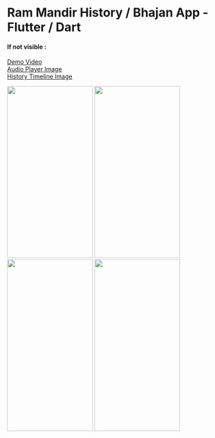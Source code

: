 
# Ram Mandir History / Bhajan App - Flutter / Dart

#### If not visible :
[Demo Video](https://drive.google.com/file/d/1dc7xcIWAYwvSLeGTKRO161qNtZ8YHos9/view?usp=sharing)
<br>
[Audio Player Image](https://drive.google.com/file/d/1F5e6D0wRrYlBUwnQxid4T__Wnk-uta89/view?usp=drive_link)
<br>
[History Timeline Image](https://drive.google.com/file/d/1lvXKLoUrX8OpbHg0VND72Ugc0Xy5VN4c/view?usp=sharing)

<div>
  <img src="https://github.com/aadarsh-mca/Public-Projects/tree/master/ram-mandir-history_Flutter/demo/demoC.mp4" width="200" height="400"/>
  <img src="https://github.com/aadarsh-mca/Public-Projects/tree/master/ram-mandir-history_Flutter/demo/sDemoC.gif" width="200" height="400"/>
  <img src="https://github.com/aadarsh-mca/Public-Projects/tree/master/ram-mandir-history_Flutter/demo/audio-player-screen.png" width="200" height="400"/>
  <img src="https://github.com/aadarsh-mca/Public-Projects/tree/master/ram-mandir-history_Flutter/demo/timeline_screen.png" width="200" height="400"/>
</div>
